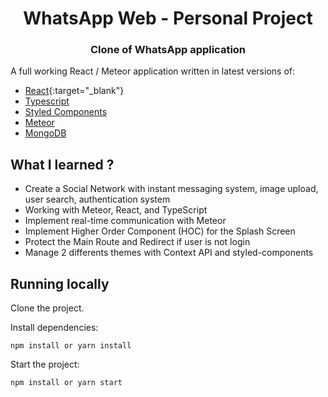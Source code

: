 <h1 align="center">WhatsApp Web - Personal Project</h1>
<h3 align="center">Clone of WhatsApp application</h3>

A full working React / Meteor application written in latest versions of:

- [React](https://reactjs.org/){:target="_blank"}
- [Typescript](https://www.typescriptlang.org/)
- [Styled Components](https://styled-components.com/)
- [Meteor](https://www.meteor.com/)
- [MongoDB](https://www.mongodb.com/)

## What I learned ?

- Create a Social Network with instant messaging system, image upload, user search, authentication system
- Working with Meteor, React, and TypeScript
- Implement real-time communication with Meteor
- Implement Higher Order Component (HOC) for the Splash Screen
- Protect the Main Route and Redirect if user is not login
- Manage 2 differents themes with Context API and styled-components

## Running locally

Clone the project.

Install dependencies:

`npm install or yarn install`

Start the project:

`npm install or yarn start`
